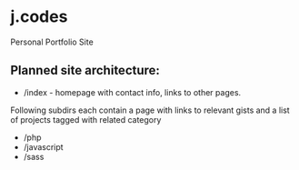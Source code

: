 # j.codes
Personal Portfolio Site

## Planned site architecture:

* /index - homepage with contact info, links to other pages.

Following subdirs each contain a page with links to relevant gists and a list of projects tagged with related category
* /php
* /javascript
* /sass
